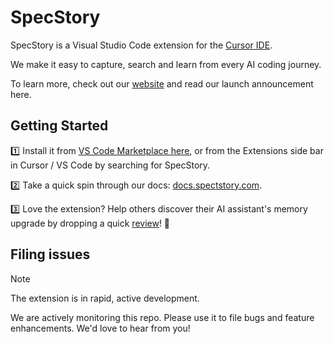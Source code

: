 # SpecStory

SpecStory is a Visual Studio Code extension for the [Cursor IDE](https://www.cursor.com/). 

We make it easy to capture, search and learn from every AI coding journey.

To learn more, check out our [website](https://specstory.com/) and read our launch announcement here.

## Getting Started

1️⃣ Install it from [VS Code Marketplace here](https://marketplace.visualstudio.com/items?itemName=SpecStory.specstory-vscode), or from the Extensions side bar in Cursor / VS Code by searching for SpecStory.

2️⃣ Take a quick spin through our docs: [docs.spectstory.com](docs.spectstory.com).

3️⃣ Love the extension? Help others discover their AI assistant's memory upgrade by dropping a quick [review](https://marketplace.visualstudio.com/items?itemName=SpecStory.specstory-vscode&ssr=false#review-details)! 🧠

## Filing issues

> [!NOTE]
The extension is in rapid, active development.

We are actively monitoring this repo. Please use it to file bugs and feature enhancements. We'd love to hear from you!

